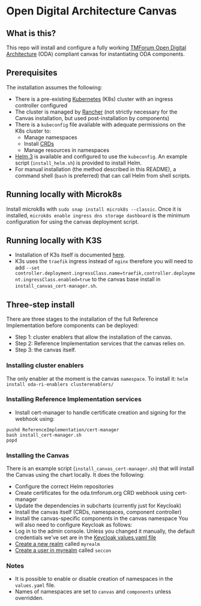 # Open Digital Architecture Canvas
## What is this?
This repo will install and configure a fully working [TMForum Open Digital Architecture](https://www.tmforum.org/collaboration/open-digital-architecture-oda-project/) (ODA) compliant canvas for instantiating ODA components.
## Prerequisites
The installation assumes the following:
* There is a pre-existing [Kubernetes](https://kubernetes.io/) (K8s) cluster with an ingress controller configured
* The cluster is managed by [Rancher](https://rancher.com/) (not strictly necessary for the Canvas installation, but used post-installation by components)
* There is a ```kubeconfig``` file available with adequate permissions on the K8s cluster to:
    * Manage namespaces
    * Install [CRDs](https://kubernetes.io/docs/concepts/extend-kubernetes/api-extension/custom-resources/)
    * Manage resources in namespaces
* [Helm 3](https://helm.sh/) is available and configured to use the ```kubeconfig```. An example script (```install_helm.sh```) is provided to install Helm.
* For manual installation (the method described in this README), a command shell (```bash``` is preferred) that can call Helm from shell scripts.
## Running locally with Microk8s
Install microk8s with ```sudo snap install microk8s --classic```. Once it is installed, ```microk8s enable ingress dns storage dashboard``` is the minimum configuration for using the canvas deployment script.
## Running locally with K3S
* Installation of K3s itself is documented [here](https://rancher.com/docs/k3s/latest/en/).
* K3s uses the ```traefik``` ingress instead of ```nginx``` therefore you will need to add ```--set controller.deployment.ingressClass.name=traefik,controller.deployment.ingressClass.enabled=true``` to the canvas base install in ```install_canvas_cert-manager.sh```.
## Three-step install
 There are three stages to the installation of the full Reference Implementation before components can be deployed:
 * Step 1: cluster enablers that allow the installation of the canvas.
 * Step 2: Reference Implementation services that the canvas relies on.
 * Step 3: the canvas itself.
### Installing cluster enablers
The only enabler at the moment is the canvas ```namespace```. To install it:
```helm install oda-ri-enablers clusterenablers/```
### Installing Reference Implementation services
* Install cert-manager to handle certificate creation and signing for the webhook using:
```
pushd ReferenceImplementation/cert-manager
bash install_cert-manager.sh
popd
```
### Installing the Canvas
There is an example script (```install_canvas_cert-manager.sh```) that will install the Canvas using the chart locally. It does the following:
* Configure the correct Helm repositories
* Create certificates for the oda.tmforum.org CRD webhook using cert-manager
* Update the dependencies in subcharts (currently just for Keycloak)
* Install the canvas itself (CRDs, namespaces, component controller)
* Install the canvas-specific components in the canvas namespace
You will also need to configure Keycloak as follows:
* Log in to the admin console. Unless you changed it manually, the default credentials we've set are in the [Keycloak values.yaml file](canvas/charts/keycloak/values.yaml)
* [Create a new realm](https://www.keycloak.org/docs/latest/server_admin/#_create-realm) called ```myrealm```
* [Create a user in myrealm](https://www.keycloak.org/docs/latest/server_admin/#_create-new-user) called ```seccon```
### Notes
* It is possible to enable or disable creation of namespaces in the ```values.yaml``` file.
* Names of namespaces are set to ```canvas``` and ```components``` unless overridden.